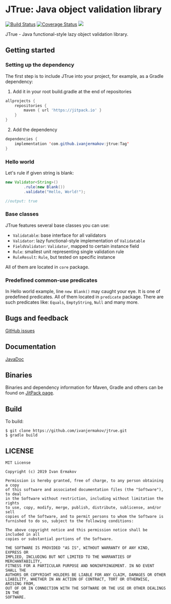 # JTrue: Java object validation library

[![Build Status](https://img.shields.io/travis/com/ivanjermakov/jtrue/master)](https://travis-ci.com/ivanjermakov/jtrue)
[![Coverage Status](https://img.shields.io/coveralls/github/ivanjermakov/jtrue/master)](https://coveralls.io/github/ivanjermakov/jtrue?branch=master)
[![](https://jitpack.io/v/ivanjermakov/jtrue.svg)](https://jitpack.io/#ivanjermakov/jtrue)

JTrue - Java functional-style lazy object validation library.

## Getting started
### Setting up the dependency
The first step is to include JTrue into your project, for example, as a Gradle dependency:
1. Add it in your root build.gradle at the end of repositories

```groovy
allprojects {
    repositories {
        maven { url 'https://jitpack.io' }
    }
}
```
        
2. Add the dependency

```java
dependencies {
    implementation 'com.github.ivanjermakov:jtrue:Tag'
}
```
        
### Hello world

Let's rule if given string is blank:

```java
new Validator<String>()
        .rule(new Blank())
        .validate("Hello, World!");

//output: true
```

### Base classes

JTrue features several base classes you can use:

* `Validatable`: base interface for all validators
* `Validator`: lazy functional-style implementation of `Validatable`
* `FieldValidator`: `Validator`, mapped to certain instance field
* `Rule`: smallest unit representing single validation rule
* `RuleResult`: `Rule`, but tested on specific instance

All of them are located in `core` package.

### Predefined common-use predicates

In Hello world example, line `new Blank()` may caught your eye. It is one of predefined predicates. All of them located in `predicate` package. There are such predicates like: `Equals`, `EmptyString`, `Null` and many more.

## Bugs and feedback
[GitHub issues](https://github.com/ivanjermakov/jtrue/issues)

## Documentation
[JavaDoc](https://ivanjermakov.github.io/jtrue/docs/)

## Binaries

Binaries and dependency information for Maven, Gradle and others can be found on [JitPack page](https://jitpack.io/#ivanjermakov/jtrue).

## Build

To build:

```shell script
$ git clone https://github.com/ivanjermakov/jtrue.git
$ gradle build
```
    
## LICENSE
    
```
MIT License

Copyright (c) 2019 Ivan Ermakov

Permission is hereby granted, free of charge, to any person obtaining a copy
of this software and associated documentation files (the "Software"), to deal
in the Software without restriction, including without limitation the rights
to use, copy, modify, merge, publish, distribute, sublicense, and/or sell
copies of the Software, and to permit persons to whom the Software is
furnished to do so, subject to the following conditions:

The above copyright notice and this permission notice shall be included in all
copies or substantial portions of the Software.

THE SOFTWARE IS PROVIDED "AS IS", WITHOUT WARRANTY OF ANY KIND, EXPRESS OR
IMPLIED, INCLUDING BUT NOT LIMITED TO THE WARRANTIES OF MERCHANTABILITY,
FITNESS FOR A PARTICULAR PURPOSE AND NONINFRINGEMENT. IN NO EVENT SHALL THE
AUTHORS OR COPYRIGHT HOLDERS BE LIABLE FOR ANY CLAIM, DAMAGES OR OTHER
LIABILITY, WHETHER IN AN ACTION OF CONTRACT, TORT OR OTHERWISE, ARISING FROM,
OUT OF OR IN CONNECTION WITH THE SOFTWARE OR THE USE OR OTHER DEALINGS IN THE
SOFTWARE.
```
